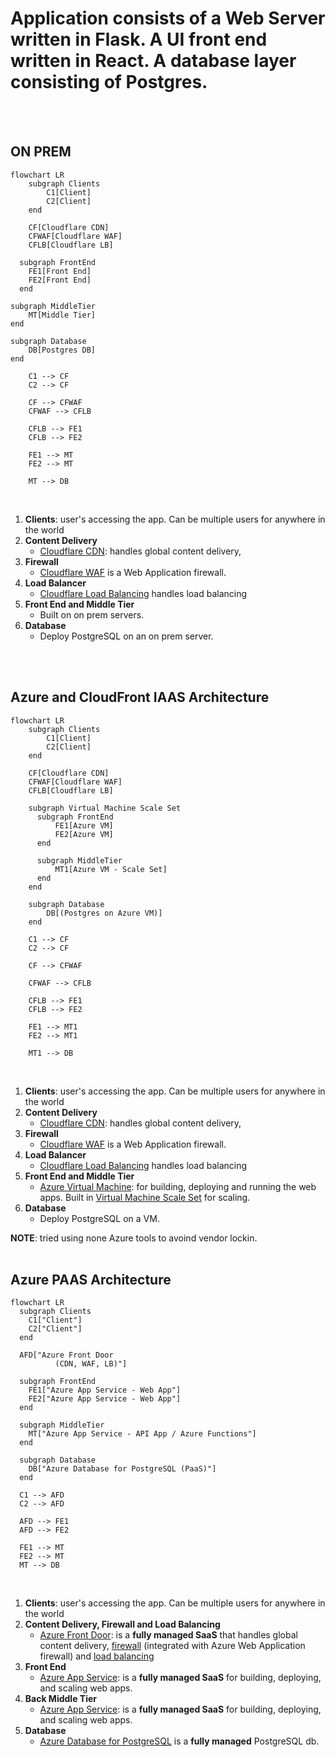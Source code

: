  # Application consists of a Web Server written in Flask. A UI front end written in React. A database layer consisting of Postgres.
<br>
<br>

## ON PREM

```mermaid
flowchart LR
    subgraph Clients
        C1[Client]
        C2[Client]
    end

    CF[Cloudflare CDN]
    CFWAF[Cloudflare WAF]
    CFLB[Cloudflare LB]

  subgraph FrontEnd
    FE1[Front End]
    FE2[Front End]
  end 

subgraph MiddleTier
    MT[Middle Tier]
end

subgraph Database
    DB[Postgres DB]
end

    C1 --> CF
    C2 --> CF

    CF --> CFWAF
    CFWAF --> CFLB

    CFLB --> FE1
    CFLB --> FE2

    FE1 --> MT
    FE2 --> MT

    MT --> DB
```
<br>

1) **Clients**: user's accessing the app. Can be multiple users for anywhere in the world
2) **Content Delivery**
   - [Cloudflare CDN](https://www.cloudflare.com/application-services/products/cdn/): handles global content delivery, 
3) **Firewall**
   - [Cloudflare WAF](https://www.cloudflare.com/application-services/products/waf/) is a Web Application firewall. 
4) **Load Balancer**
    - [Cloudflare Load Balancing](https://www.cloudflare.com/application-services/products/load-balancing/) handles load balancing 
5) **Front End and Middle Tier**
    - Built on on prem servers.
6) **Database**
    - Deploy PostgreSQL on an on prem server. 

<br>
<br>


## Azure and CloudFront IAAS Architecture

```mermaid
flowchart LR
    subgraph Clients
        C1[Client]
        C2[Client]
    end

    CF[Cloudflare CDN]
    CFWAF[Cloudflare WAF]
    CFLB[Cloudflare LB]

    subgraph Virtual Machine Scale Set 
      subgraph FrontEnd
          FE1[Azure VM]
          FE2[Azure VM]
      end

      subgraph MiddleTier
          MT1[Azure VM - Scale Set]
      end
    end

    subgraph Database
        DB[(Postgres on Azure VM)]
    end

    C1 --> CF
    C2 --> CF
    
    CF --> CFWAF

    CFWAF --> CFLB

    CFLB --> FE1
    CFLB --> FE2

    FE1 --> MT1
    FE2 --> MT1

    MT1 --> DB
```

<br>

1) **Clients**: user's accessing the app. Can be multiple users for anywhere in the world
2) **Content Delivery**
   - [Cloudflare CDN](https://www.cloudflare.com/application-services/products/cdn/): handles global content delivery, 
3) **Firewall**
   - [Cloudflare WAF](https://www.cloudflare.com/application-services/products/waf/) is a Web Application firewall. 
4) **Load Balancer**
    - [Cloudflare Load Balancing](https://www.cloudflare.com/application-services/products/load-balancing/) handles load balancing 
5) **Front End and Middle Tier**
    - [Azure Virtual Machine](https://azure.microsoft.com/en-us/products/virtual-machines): for building, deploying and running the web apps. Built in [Virtual Machine Scale Set](https://learn.microsoft.com/en-us/azure/virtual-machine-scale-sets/overview) for scaling.
6) **Database**
    - Deploy PostgreSQL on a VM. 

**NOTE**: tried using none Azure tools to avoind vendor lockin. 
<br>
<br>

## Azure PAAS Architecture

```mermaid
flowchart LR
  subgraph Clients
    C1["Client"]
    C2["Client"]
  end

  AFD["Azure Front Door 
          (CDN, WAF, LB)"]

  subgraph FrontEnd
    FE1["Azure App Service - Web App"]
    FE2["Azure App Service - Web App"]
  end

  subgraph MiddleTier
    MT["Azure App Service - API App / Azure Functions"]
  end

  subgraph Database
    DB["Azure Database for PostgreSQL (PaaS)"]
  end

  C1 --> AFD
  C2 --> AFD

  AFD --> FE1
  AFD --> FE2

  FE1 --> MT
  FE2 --> MT
  MT --> DB

```
<br>

1) **Clients**: user's accessing the app. Can be multiple users for anywhere in the world
2) **Content Delivery, Firewall and Load Balancing** 
   - [Azure Front Door](https://learn.microsoft.com/en-us/azure/frontdoor/front-door-overview): is a **fully managed SaaS** that handles global content delivery, [firewall](https://learn.microsoft.com/en-us/azure/web-application-firewall/afds/afds-overview) (integrated with Azure Web Application firewall) and [load balancing](https://learn.microsoft.com/en-us/azure/architecture/guide/technology-choices/load-balancing-overview)
3) **Front End**
    - [Azure App Service](https://azure.microsoft.com/en-us/products/app-service): is a **fully managed SaaS** for building, deploying, and scaling web apps. 
4) **Back Middle Tier**
    - [Azure App Service](https://azure.microsoft.com/en-us/products/app-service): is a **fully managed SaaS** for building, deploying, and scaling web apps. 
5) **Database**
    - [Azure Database for PostgreSQL](https://azure.microsoft.com/en-us/products/postgresql) is a **fully managed** PostgreSQL db. 


